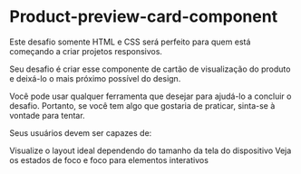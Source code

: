 # Product-preview-card-component
 Este desafio somente HTML e CSS será perfeito para quem está começando a criar projetos responsivos.

Seu desafio é criar esse componente de cartão de visualização do produto e deixá-lo o mais próximo possível do design.

Você pode usar qualquer ferramenta que desejar para ajudá-lo a concluir o desafio. Portanto, se você tem algo que gostaria de praticar, sinta-se à vontade para tentar.

Seus usuários devem ser capazes de:

Visualize o layout ideal dependendo do tamanho da tela do dispositivo
Veja os estados de foco e foco para elementos interativos
